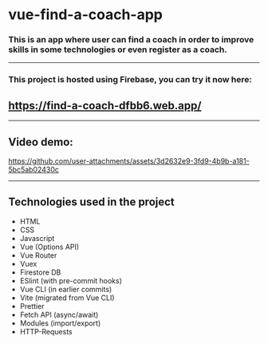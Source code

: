# vue-find-a-coach-app

### This is an app where user can find a coach in order to improve skills in some technologies or even register as a coach.

---

### This project is hosted using Firebase, you can try it now here:

## https://find-a-coach-dfbb6.web.app/

---

## Video demo:

https://github.com/user-attachments/assets/3d2632e9-3fd9-4b9b-a181-5bc5ab02430c

---

## Technologies used in the project

- HTML
- CSS
- Javascript
- Vue (Options API)
- Vue Router
- Vuex
- Firestore DB
- ESlint (with pre-commit hooks)
- Vue CLI (in earlier commits)
- Vite (migrated from Vue CLI)
- Prettier
- Fetch API (async/await)
- Modules (import/export)
- HTTP-Requests
